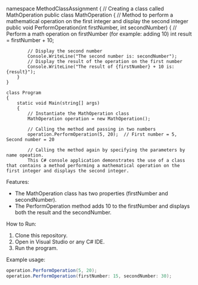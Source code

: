  namespace MethodClassAssignment
{
    // Creating a class called MathOperation
    public class MathOperation
    {
        // Method to perform a mathematical operation on the first integer and display the second integer
        public void PerformOperation(int firstNumber, int secondNumber)
        {
            // Perform a math operation on firstNumber (for example: adding 10)
            int result = firstNumber + 10;

            // Display the second number
            Console.WriteLine("The second number is: secondNumber");
            // Display the result of the operation on the first number
            Console.WriteLine("The result of {firstNumber} + 10 is: {result}");
        }
    }

    class Program
    {
        static void Main(string[] args)
        {
            // Instantiate the MathOperation class
            MathOperation operation = new MathOperation();

            // Calling the method and passing in two numbers
            operation.PerformOperation(5, 20);  // First number = 5, Second number = 20

            // Calling the method again by specifying the parameters by name opeation.
            This C# console application demonstrates the use of a class that contains a method performing a mathematical operation on the first integer and displays the second integer.

Features:
- The MathOperation class has two properties (firstNumber and secondNumber).
- The PerformOperation method adds 10 to the firstNumber and displays both the result and the secondNumber.

How to Run:
1. Clone this repository.
2. Open in Visual Studio or any C# IDE.
3. Run the program.

Example usage:
```csharp
operation.PerformOperation(5, 20);
operation.PerformOperation(firstNumber: 15, secondNumber: 30);
```
```


